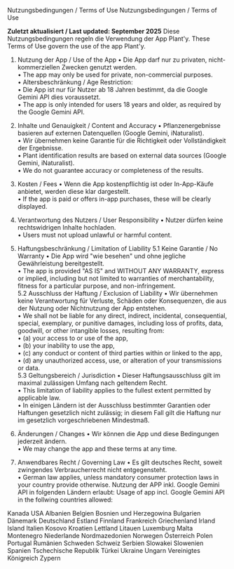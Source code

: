 Nutzungsbedingungen / Terms of Use
Nutzungsbedingungen / Terms of Use

**Zuletzt aktualisiert / Last updated: September 2025**
Diese Nutzungsbedingungen regeln die Verwendung der App Plant'y.
These Terms of Use govern the use of the app Plant'y.

1. Nutzung der App / Use of the App
• Die App darf nur zu privaten, nicht-kommerziellen Zwecken genutzt werden.  
• The app may only be used for private, non-commercial purposes.  
• Altersbeschränkung / Age Restriction:  
  • Die App ist nur für Nutzer ab 18 Jahren bestimmt, da die Google Gemini API dies voraussetzt.  
  • The app is only intended for users 18 years and older, as required by the Google Gemini API.  

2. Inhalte und Genauigkeit / Content and Accuracy
• Pflanzenergebnisse basieren auf externen Datenquellen (Google Gemini, iNaturalist).  
• Wir übernehmen keine Garantie für die Richtigkeit oder Vollständigkeit der Ergebnisse.  
• Plant identification results are based on external data sources (Google Gemini, iNaturalist).  
• We do not guarantee accuracy or completeness of the results.  

3. Kosten / Fees
• Wenn die App kostenpflichtig ist oder In-App-Käufe anbietet, werden diese klar dargestellt.  
• If the app is paid or offers in-app purchases, these will be clearly displayed.  

4. Verantwortung des Nutzers / User Responsibility
• Nutzer dürfen keine rechtswidrigen Inhalte hochladen.  
• Users must not upload unlawful or harmful content.  

5. Haftungsbeschränkung / Limitation of Liability
5.1 Keine Garantie / No Warranty
• Die App wird "wie besehen" und ohne jegliche Gewährleistung bereitgestellt.  
• The app is provided "AS IS" and WITHOUT ANY WARRANTY, express or implied, including but not limited to warranties of merchantability, fitness for a particular purpose, and non-infringement.  
5.2 Ausschluss der Haftung / Exclusion of Liability
• Wir übernehmen keine Verantwortung für Verluste, Schäden oder Konsequenzen, die aus der Nutzung oder Nichtnutzung der App entstehen.  
• We shall not be liable for any direct, indirect, incidental, consequential, special, exemplary, or punitive damages, including loss of profits, data, goodwill, or other intangible losses, resulting from:  
  • (a) your access to or use of the app,  
  • (b) your inability to use the app,  
  • (c) any conduct or content of third parties within or linked to the app,  
  • (d) any unauthorized access, use, or alteration of your transmissions or data.  
5.3 Geltungsbereich / Jurisdiction
• Dieser Haftungsausschluss gilt im maximal zulässigen Umfang nach geltendem Recht.  
• This limitation of liability applies to the fullest extent permitted by applicable law.  
• In einigen Ländern ist der Ausschluss bestimmter Garantien oder Haftungen gesetzlich nicht zulässig; in diesem Fall gilt die Haftung nur im gesetzlich vorgeschriebenen Mindestmaß.  

6. Änderungen / Changes
• Wir können die App und diese Bedingungen jederzeit ändern.  
• We may change the app and these terms at any time.  

7. Anwendbares Recht / Governing Law
• Es gilt deutsches Recht, soweit zwingendes Verbraucherrecht nicht entgegensteht.  
• German law applies, unless mandatory consumer protection laws in your country provide otherwise.
Nutzung der APP inkl. Google Gemini API in folgenden Ländern erlaubt:
Usage of app incl. Google Gemini API in the follwing countries allowed:

Kanada
USA
Albanien
Belgien
Bosnien und Herzegowina
Bulgarien
Dänemark
Deutschland
Estland
Finnland
Frankreich
Griechenland
Irland
Island
Italien
Kosovo
Kroatien
Lettland
Litauen
Luxemburg
Malta
Montenegro
Niederlande
Nordmazedonien
Norwegen
Österreich
Polen
Portugal
Rumänien
Schweden
Schweiz
Serbien
Slowakei
Slowenien
Spanien
Tschechische Republik
Türkei
Ukraine
Ungarn
Vereinigtes Königreich
Zypern


